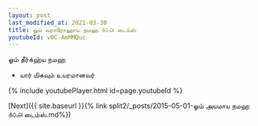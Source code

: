 ```yaml
---
layout: post
last_modified_at: 2021-03-30
title: ஓம் வராரோஹாய நமஹ ௧௦௮ டைம்ஸ்
youtubeId: v0C-AmMMQuc
---
```

 
 
 ஓம் தீர்க்ஹ்ய நமஹ  
 
 -  யார் மிகவும் உயரமானவர் 
 
  
 
  
 
 
 
 
 
 


{% include youtubePlayer.html id=page.youtubeId %}
 
[Next]({{ site.baseurl }}{% link  split2/_posts/2015-05-01-ஓம் அயமாய நமஹ ௧௦௮ டைம்ஸ்.md%})
 
